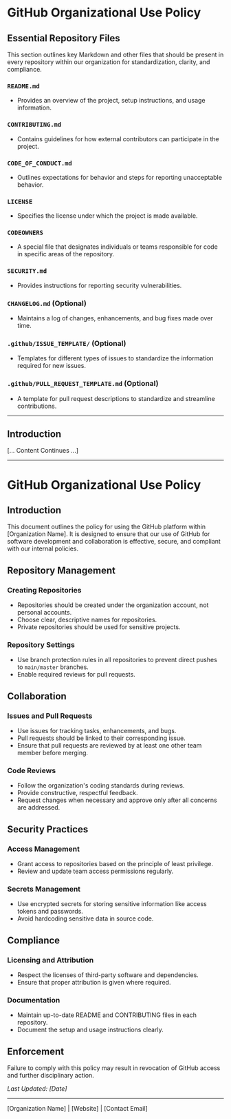 # GitHub Organizational Use Policy

## Essential Repository Files

This section outlines key Markdown and other files that should be present in every repository within our organization for standardization, clarity, and compliance.

### `README.md`
- Provides an overview of the project, setup instructions, and usage information.

### `CONTRIBUTING.md`
- Contains guidelines for how external contributors can participate in the project.

### `CODE_OF_CONDUCT.md`
- Outlines expectations for behavior and steps for reporting unacceptable behavior.

### `LICENSE`
- Specifies the license under which the project is made available.

### `CODEOWNERS`
- A special file that designates individuals or teams responsible for code in specific areas of the repository.

### `SECURITY.md`
- Provides instructions for reporting security vulnerabilities.

### `CHANGELOG.md` (Optional)
- Maintains a log of changes, enhancements, and bug fixes made over time.

### `.github/ISSUE_TEMPLATE/` (Optional)
- Templates for different types of issues to standardize the information required for new issues.

### `.github/PULL_REQUEST_TEMPLATE.md` (Optional)
- A template for pull request descriptions to standardize and streamline contributions.

---

## Introduction

[... Content Continues ...]

---

# GitHub Organizational Use Policy

## Introduction

This document outlines the policy for using the GitHub platform within [Organization Name]. It is designed to ensure that our use of GitHub for software development and collaboration is effective, secure, and compliant with our internal policies.

## Repository Management

### Creating Repositories
- Repositories should be created under the organization account, not personal accounts.
- Choose clear, descriptive names for repositories.
- Private repositories should be used for sensitive projects.

### Repository Settings
- Use branch protection rules in all repositories to prevent direct pushes to `main/master` branches.
- Enable required reviews for pull requests.

## Collaboration

### Issues and Pull Requests
- Use issues for tracking tasks, enhancements, and bugs.
- Pull requests should be linked to their corresponding issue.
- Ensure that pull requests are reviewed by at least one other team member before merging.

### Code Reviews
- Follow the organization's coding standards during reviews.
- Provide constructive, respectful feedback.
- Request changes when necessary and approve only after all concerns are addressed.

## Security Practices

### Access Management
- Grant access to repositories based on the principle of least privilege.
- Review and update team access permissions regularly.

### Secrets Management
- Use encrypted secrets for storing sensitive information like access tokens and passwords.
- Avoid hardcoding sensitive data in source code.

## Compliance

### Licensing and Attribution
- Respect the licenses of third-party software and dependencies.
- Ensure that proper attribution is given where required.

### Documentation
- Maintain up-to-date README and CONTRIBUTING files in each repository.
- Document the setup and usage instructions clearly.

## Enforcement

Failure to comply with this policy may result in revocation of GitHub access and further disciplinary action.

_Last Updated: [Date]_

---

[Organization Name] | [Website] | [Contact Email]
